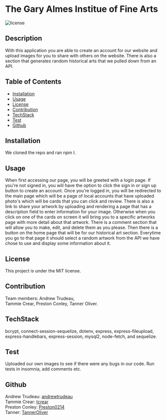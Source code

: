 # The Gary Almes Institue of Fine Arts

![license](https://img.shields.io/badge/license-MIT-red)

## Description

With this application you are able to create an account for our website and upload images for you to share with others on the website. There is also a section that generates random historical arts that we pulled down from an API.

## Table of Contents

- [Installation](#installation)
- [Usage](#usage)
- [License](#license)
- [Contribution](#contribution)
- [TechStack](#techstack)
- [Test](#test)
- [Github](#github)

## Installation

We cloned the repo and ran npm I.

## Usage

When first accessing our page, you will be greeted with a login page. If you're not signed in, you will have the option to click the sign in or sign up button to create an account. Once you're logged in, you will be redirected to the main page which will be a page of local accounts that have uploaded photo's which will be cards that you can click and review. There is also a link to share your artwork by uploading and rendering a page that has a description field to enter information for your image. Otherwise when you click on one of the cards on screen it will bring you to a specific artworks page with more detail about that artwork. There is a comment section that will allow you to make, edit, and delete them as you please. Then there is a button on the home page that will be for our historical art section. Everytime you go to that page it should select a random artwork from the API we have chose to use and display some information about it.

## License

This project is under the MIT license.

## Contribution

Team members:
Andrew Trudeau,   
Tammie Crear, 
Preston Conley, 
Tanner Oliver.

## TechStack

bcrypt, 
connect-session-sequelize, 
dotenv, 
express, 
express-fileupload, 
express-handlebars, 
express-session, 
mysql2, 
node-fetch, and 
sequelize.

## Test

Uploaded our own images to see if there were any bugs in our code. Run tests in insomnia, add comments etc.

## Github

Andrew Trudeau: [andrewtrudeau](https://github.com/andrewtrudeau)  
Tammie Crear: [tcrear](https://github.com/tcrear)  
Preston Conley: [Preston0214](https://github.com/Preston0214)  
Tanner: [TannerOliver](https://github.com/TannerOliver)
